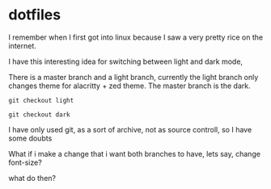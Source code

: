 # dotfiles

I remember when I first got into linux because I saw a very pretty 
rice on the internet.

I have this interesting idea for switching between light and dark mode,

There is a master branch and a light branch, currently the light
branch only changes theme for alacritty + zed theme. The master branch
is the dark.

```
git checkout light

git checkout dark
```

I have only used git, as a sort of archive, not as source controll, so I have 
some doubts

What if i make a change that i want both branches to have, lets say, change font-size?

what do then?
